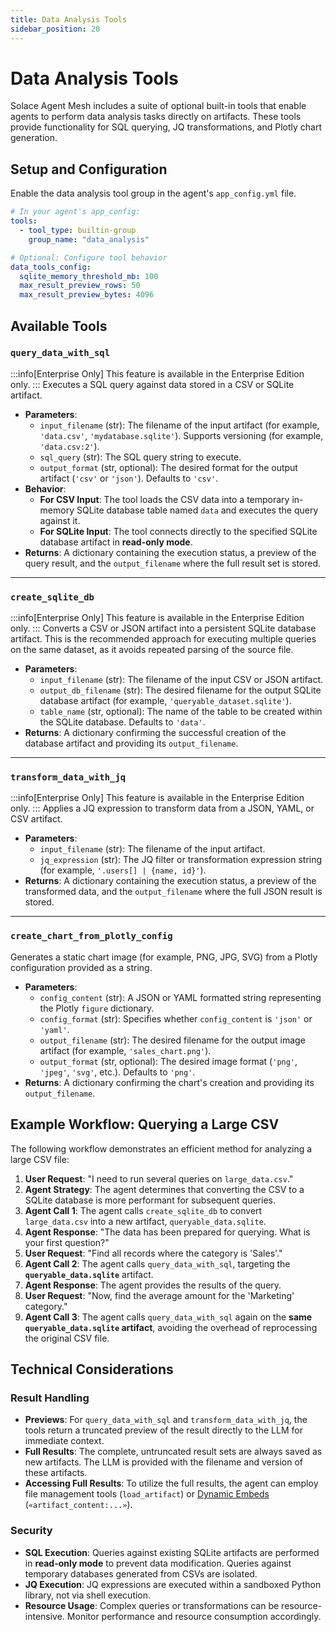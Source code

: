 ```yaml
---
title: Data Analysis Tools
sidebar_position: 20
---
```


# Data Analysis Tools

Solace Agent Mesh includes a suite of optional built-in tools that enable agents to perform data analysis tasks directly on artifacts. These tools provide functionality for SQL querying, JQ transformations, and Plotly chart generation.

## Setup and Configuration

Enable the data analysis tool group in the agent's `app_config.yml` file.

```yaml
# In your agent's app_config:
tools:
  - tool_type: builtin-group
    group_name: "data_analysis"

# Optional: Configure tool behavior
data_tools_config:
  sqlite_memory_threshold_mb: 100
  max_result_preview_rows: 50
  max_result_preview_bytes: 4096
```

## Available Tools

### `query_data_with_sql`

:::info[Enterprise Only]
This feature is available in the Enterprise Edition only.
:::
Executes a SQL query against data stored in a CSV or SQLite artifact.

- **Parameters**:
  - `input_filename` (str): The filename of the input artifact (for example, `'data.csv'`, `'mydatabase.sqlite'`). Supports versioning (for example, `'data.csv:2'`).
  - `sql_query` (str): The SQL query string to execute.
  - `output_format` (str, optional): The desired format for the output artifact (`'csv'` or `'json'`). Defaults to `'csv'`.
- **Behavior**:
  - **For CSV Input**: The tool loads the CSV data into a temporary in-memory SQLite database table named `data` and executes the query against it.
  - **For SQLite Input**: The tool connects directly to the specified SQLite database artifact in **read-only mode**.
- **Returns**: A dictionary containing the execution status, a preview of the query result, and the `output_filename` where the full result set is stored.

---

### `create_sqlite_db`

:::info[Enterprise Only]
This feature is available in the Enterprise Edition only.
:::
Converts a CSV or JSON artifact into a persistent SQLite database artifact. This is the recommended approach for executing multiple queries on the same dataset, as it avoids repeated parsing of the source file.

- **Parameters**:
  - `input_filename` (str): The filename of the input CSV or JSON artifact.
  - `output_db_filename` (str): The desired filename for the output SQLite database artifact (for example, `'queryable_dataset.sqlite'`).
  - `table_name` (str, optional): The name of the table to be created within the SQLite database. Defaults to `'data'`.
- **Returns**: A dictionary confirming the successful creation of the database artifact and providing its `output_filename`.

---

### `transform_data_with_jq`

:::info[Enterprise Only]
This feature is available in the Enterprise Edition only.
:::
Applies a JQ expression to transform data from a JSON, YAML, or CSV artifact.

- **Parameters**:
  - `input_filename` (str): The filename of the input artifact.
  - `jq_expression` (str): The JQ filter or transformation expression string (for example, `'.users[] | {name, id}'`).
- **Returns**: A dictionary containing the execution status, a preview of the transformed data, and the `output_filename` where the full JSON result is stored.

---

### `create_chart_from_plotly_config`

Generates a static chart image (for example, PNG, JPG, SVG) from a Plotly configuration provided as a string.

- **Parameters**:
  - `config_content` (str): A JSON or YAML formatted string representing the Plotly `figure` dictionary.
  - `config_format` (str): Specifies whether `config_content` is `'json'` or `'yaml'`.
  - `output_filename` (str): The desired filename for the output image artifact (for example, `'sales_chart.png'`).
  - `output_format` (str, optional): The desired image format (`'png'`, `'jpeg'`, `'svg'`, etc.). Defaults to `'png'`.
- **Returns**: A dictionary confirming the chart's creation and providing its `output_filename`.

## Example Workflow: Querying a Large CSV

The following workflow demonstrates an efficient method for analyzing a large CSV file:

1.  **User Request**: "I need to run several queries on `large_data.csv`."
2.  **Agent Strategy**: The agent determines that converting the CSV to a SQLite database is more performant for subsequent queries.
3.  **Agent Call 1**: The agent calls `create_sqlite_db` to convert `large_data.csv` into a new artifact, `queryable_data.sqlite`.
4.  **Agent Response**: "The data has been prepared for querying. What is your first question?"
5.  **User Request**: "Find all records where the category is 'Sales'."
6.  **Agent Call 2**: The agent calls `query_data_with_sql`, targeting the **`queryable_data.sqlite`** artifact.
7.  **Agent Response**: The agent provides the results of the query.
8.  **User Request**: "Now, find the average amount for the 'Marketing' category."
9.  **Agent Call 3**: The agent calls `query_data_with_sql` again on the **same `queryable_data.sqlite` artifact**, avoiding the overhead of reprocessing the original CSV file.

## Technical Considerations

### Result Handling

- **Previews**: For `query_data_with_sql` and `transform_data_with_jq`, the tools return a truncated preview of the result directly to the LLM for immediate context.
- **Full Results**: The complete, untruncated result sets are always saved as new artifacts. The LLM is provided with the filename and version of these artifacts.
- **Accessing Full Results**: To utilize the full results, the agent can employ file management tools (`load_artifact`) or [Dynamic Embeds](embeds.md) (`«artifact_content:...»`).

### Security

- **SQL Execution**: Queries against existing SQLite artifacts are performed in **read-only mode** to prevent data modification. Queries against temporary databases generated from CSVs are isolated.
- **JQ Execution**: JQ expressions are executed within a sandboxed Python library, not via shell execution.
- **Resource Usage**: Complex queries or transformations can be resource-intensive. Monitor performance and resource consumption accordingly.
